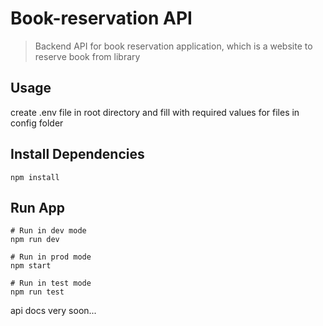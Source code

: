 # Book-reservation API

> Backend API for book reservation application, which is a website to reserve book from library

## Usage

create .env file in root directory and fill with required values for files in config folder

## Install Dependencies

```
npm install
```

## Run App

```
# Run in dev mode
npm run dev

# Run in prod mode
npm start

# Run in test mode
npm run test
```
api docs very soon...

